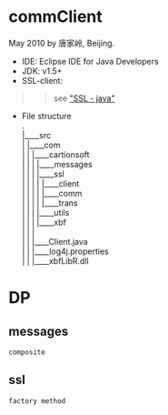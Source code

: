 # commClient
May 2010 by 唐家岭, Beijing.    

* IDE: Eclipse IDE for Java Developers    
* JDK: v1.5+    
* SSL-client:    
>> see ["SSL - java"](https://www.cnblogs.com/xiaobin-hlj80/p/12304275.html)    
* File structure    
.        
|____src        
| |____com        
| | |____cartionsoft        
| | | |____messages    
| | | |____ssl    
| | | | |____client    
| | | | |____comm    
| | | | |____trans    
| | | |____utils    
| | | |____xbf    
| | |        
| | |____Client.java        
| | |____log4j.properties       
| | |____xbfLibR.dll           
    
# DP    
## messages    
    composite    
## ssl    
    factory method    
